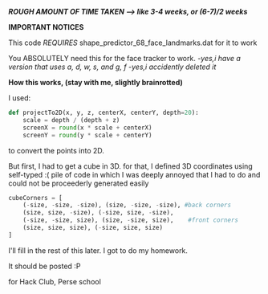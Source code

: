 ***ROUGH AMOUNT OF TIME TAKEN --> like 3-4 weeks, or (6-7)/2 weeks***

**IMPORTANT NOTICES**

This code _REQUIRES_ shape_predictor_68_face_landmarks.dat for it to work

You ABSOLUTELY need this for the face tracker to work. *-yes,i have a version that uses a, d, w, s, and g, f -yes,i accidently deleted it*

**How this works, (stay with me, slightly brainrotted)**

I used:

```python
def projectTo2D(x, y, z, centerX, centerY, depth=20):
    scale = depth / (depth + z)
    screenX = round(x * scale + centerX)
    screenY = round(y * scale + centerY)
```
to convert the points into 2D.

But first, I had to get a cube in 3D. for that, I defined 3D coordinates using self-typed :(
pile of code in which I was deeply annoyed that I had to do and could not be proceederly generated easily

```python
cubeCorners = [
    (-size, -size, -size), (size, -size, -size), #back corners 
    (size, size, -size), (-size, size, -size),
    (-size, -size, size), (size, -size, size),    #front corners
    (size, size, size), (-size, size, size)
]
```

I'll fill in the rest of this later. I got to do my homework.

It should be posted :P

for Hack Club, Perse school
